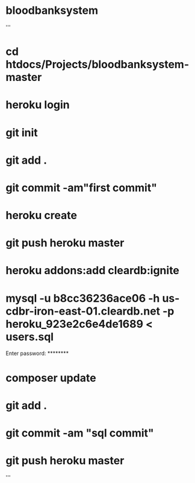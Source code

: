 # bloodbanksystem
'''
# cd htdocs/Projects/bloodbanksystem-master
# heroku login
# git init
# git add .
# git commit -am"first commit"
# heroku create
# git push heroku master
# heroku addons:add cleardb:ignite
# mysql -u b8cc36236ace06 -h us-cdbr-iron-east-01.cleardb.net -p heroku_923e2c6e4de1689 < users.sql
Enter password: ********
# composer update
# git add .
# git commit -am "sql commit"
# git push heroku master
'''
